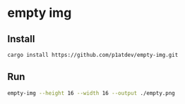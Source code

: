 # empty img

## Install

```bash
cargo install https://github.com/p1atdev/empty-img.git
```

## Run

```bash
empty-img --height 16 --width 16 --output ./empty.png
```
